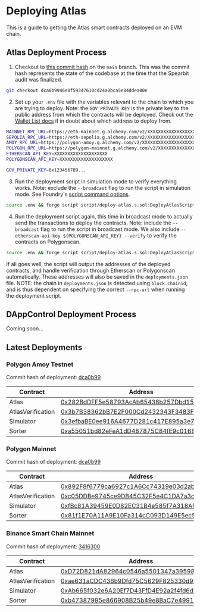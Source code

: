 # Deploying Atlas

This is a guide to getting the Atlas smart contracts deployed on an EVM chain.

## Atlas Deployment Process

1. Checkout to [this commit hash](https://github.com/FastLane-Labs/atlas/commit/dca0b9946e8f59347610cd24a0bca5e84ddea00e) on the `main` branch. This was the commit hash represents the state of the codebase at the time that the Spearbit audit was finalized.

```bash
git checkout dca0b9946e8f59347610cd24a0bca5e84ddea00e
```

2. Set up your `.env` file with the variables relevant to the chain to which you are trying to deploy. Note: the `GOV_PRIVATE_KEY` is the private key to the public address from which the contracts will be deployed. Check out the [Wallet List docs](https://github.com/FastLane-Labs/knowledge-base/blob/main/playbooks/wallets/wallet_list.md) if in doubt about which address to deploy from.

```bash
MAINNET_RPC_URL=https://eth-mainnet.g.alchemy.com/v2/XXXXXXXXXXXXXXXXXXXX
SEPOLIA_RPC_URL=https://eth-sepolia.g.alchemy.com/v2/XXXXXXXXXXXXXXXXXXXX
AMOY_RPC_URL=https://polygon-amoy.g.alchemy.com/v2/XXXXXXXXXXXXXXXXXXXX
POLYGON_RPC_URL=https://polygon-mainnet.g.alchemy.com/v2/XXXXXXXXXXXXXXXXXXXX
ETHERSCAN_API_KEY=XXXXXXXXXXXXXXXXXXXX
POLYGONSCAN_API_KEY=XXXXXXXXXXXXXXXXXXXX

GOV_PRIVATE_KEY=0x123456789...
```

3. Run the deployment script in simulation mode to verify everything works. Note: exclude the `--broadcast` flag to run the script in simulation mode. See Foundry's [script command options](https://book.getfoundry.sh/reference/cli/forge/script).

```bash
source .env && forge script script/deploy-atlas.s.sol:DeployAtlasScript --rpc-url ${POLYGON_RPC_URL} --legacy
```

4. Run the deployment script again, this time in broadcast mode to actually send the transactions to deploy the contracts. Note: include the `--broadcast` flag to run the script in broadcast mode. We also include `--etherscan-api-key ${POLYGONSCAN_API_KEY} --verify` to verify the contracts on Polygonscan.

```bash
source .env && forge script script/deploy-atlas.s.sol:DeployAtlasScript --rpc-url ${POLYGON_RPC_URL} --legacy --broadcast --etherscan-api-key ${POLYGONSCAN_API_KEY} --verify
```

If all goes well, the script will output the addresses of the deployed contracts, and handle verification through Etherscan or Polygonscan automatically. These addresses will also be saved in the `deployments.json` file. NOTE: the chain in `deployments.json` is detected using `block.chainid`, and is thus dependent on specifying the correct `--rpc-url` when running the deployment script.

## DAppControl Deployment Process

Coming soon...

## Latest Deployments

### Polygon Amoy Testnet

Commit hash of deployment: [dca0b99](https://github.com/FastLane-Labs/atlas/commit/dca0b9946e8f59347610cd24a0bca5e84ddea00e)

| Contract           | Address                                                                                                                       |
|--------------------|-------------------------------------------------------------------------------------------------------------------------------|
| Atlas              | [0x282BdDFF5e58793AcAb65438b257Dbd15A8745C9](https://amoy.polygonscan.com/address/0x282BdDFF5e58793AcAb65438b257Dbd15A8745C9) |
| AtlasVerification  | [0x3b7B38362bB7E2F000Cd2432343F3483F785F435](https://amoy.polygonscan.com/address/0x3b7B38362bB7E2F000Cd2432343F3483F785F435) |
| Simulator          | [0x3efbaBE0ee916A4677D281c417E895a3e7411Ac2](https://amoy.polygonscan.com/address/0x3efbaBE0ee916A4677D281c417E895a3e7411Ac2) |
| Sorter             | [0xa55051bd82eFeA1dD487875C84fE9c016859659B](https://amoy.polygonscan.com/address/0xa55051bd82eFeA1dD487875C84fE9c016859659B) |

### Polygon Mainnet

Commit hash of deployment: [dca0b99](https://github.com/FastLane-Labs/atlas/commit/dca0b9946e8f59347610cd24a0bca5e84ddea00e)

| Contract           | Address                                                                                                                       |
|--------------------|-------------------------------------------------------------------------------------------------------------------------------|
| Atlas              | [0x892F8f6779ca6927c1A6Cc74319e03d2abEf18D5](https://polygonscan.com/address/0x892F8f6779ca6927c1A6Cc74319e03d2abEf18D5)      |
| AtlasVerification  | [0xc05DDBe9745ce9DB45C32F5e4C1DA7a3c4FDa220](https://polygonscan.com/address/0xc05DDBe9745ce9DB45C32F5e4C1DA7a3c4FDa220)      |
| Simulator          | [0xfBc81A39459E0D82EC31B4e585f7A318AFAdB49B](https://polygonscan.com/address/0xfBc81A39459E0D82EC31B4e585f7A318AFAdB49B)      |
| Sorter             | [0x81f1E70A11A9E10Fa314cC093D149E5ec56EE97f](https://polygonscan.com/address/0x81f1E70A11A9E10Fa314cC093D149E5ec56EE97f)      |

### Binance Smart Chain Mainnet

Commit hash of deployment: [3416300](https://github.com/FastLane-Labs/atlas/commit/3416300be0576f558b5f06c4aad095b9e76d1f3d)

| Contract           | Address                                                                                                                       |
|--------------------|-------------------------------------------------------------------------------------------------------------------------------|
| Atlas              | [0xD72D821dA82964c0546a5501347a3959808E072f](https://bscscan.com/address/0xD72D821dA82964c0546a5501347a3959808E072f)          |
| AtlasVerification  | [0xae631aCDC436b9Dfd75C5629F825330d91459445](https://bscscan.com/address/0xae631aCDC436b9Dfd75C5629F825330d91459445)          |
| Simulator          | [0xAb665f032e6A20Ef7D43FfD4E92a2f4fd6d5771e](https://bscscan.com/address/0xAb665f032e6A20Ef7D43FfD4E92a2f4fd6d5771e)          |
| Sorter             | [0xb47387995e866908B25b49e8BaC7e499170461A6](https://bscscan.com/address/0xb47387995e866908B25b49e8BaC7e499170461A6)          |